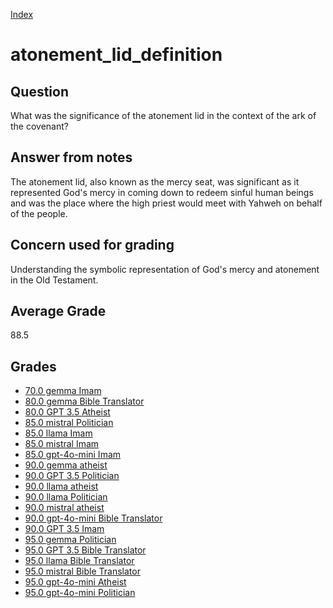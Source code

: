 
[Index](../../index.md)
# atonement_lid_definition
## Question
What was the significance of the atonement lid in the context of the ark of the covenant?

## Answer from notes
The atonement lid, also known as the mercy seat, was significant as it represented God's mercy in coming down to redeem sinful human beings and was the place where the high priest would meet with Yahweh on behalf of the people.

## Concern used for grading
Understanding the symbolic representation of God's mercy and atonement in the Old Testament.

## Average Grade
88.5

## Grades
 * [70.0 gemma Imam](../answers/gemma_Imam/atonement_lid_definition.md)
 * [80.0 gemma Bible Translator](../answers/gemma_Bible_Translator/atonement_lid_definition.md)
 * [80.0 GPT 3.5 Atheist](../answers/GPT_3.5_Atheist/atonement_lid_definition.md)
 * [85.0 mistral Politician](../answers/mistral_Politician/atonement_lid_definition.md)
 * [85.0 llama Imam](../answers/llama_Imam/atonement_lid_definition.md)
 * [85.0 mistral Imam](../answers/mistral_Imam/atonement_lid_definition.md)
 * [85.0 gpt-4o-mini Imam](../answers/gpt-4o-mini_Imam/atonement_lid_definition.md)
 * [90.0 gemma atheist](../answers/gemma_atheist/atonement_lid_definition.md)
 * [90.0 GPT 3.5 Politician](../answers/GPT_3.5_Politician/atonement_lid_definition.md)
 * [90.0 llama atheist](../answers/llama_atheist/atonement_lid_definition.md)
 * [90.0 llama Politician](../answers/llama_Politician/atonement_lid_definition.md)
 * [90.0 mistral atheist](../answers/mistral_atheist/atonement_lid_definition.md)
 * [90.0 gpt-4o-mini Bible Translator](../answers/gpt-4o-mini_Bible_Translator/atonement_lid_definition.md)
 * [90.0 GPT 3.5 Imam](../answers/GPT_3.5_Imam/atonement_lid_definition.md)
 * [95.0 gemma Politician](../answers/gemma_Politician/atonement_lid_definition.md)
 * [95.0 GPT 3.5 Bible Translator](../answers/GPT_3.5_Bible_Translator/atonement_lid_definition.md)
 * [95.0 llama Bible Translator](../answers/llama_Bible_Translator/atonement_lid_definition.md)
 * [95.0 mistral Bible Translator](../answers/mistral_Bible_Translator/atonement_lid_definition.md)
 * [95.0 gpt-4o-mini Atheist](../answers/gpt-4o-mini_Atheist/atonement_lid_definition.md)
 * [95.0 gpt-4o-mini Politician](../answers/gpt-4o-mini_Politician/atonement_lid_definition.md)
